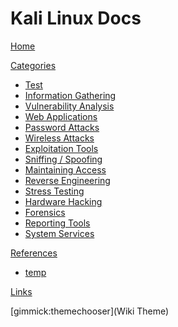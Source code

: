 # Kali Linux Docs

[Home](index.md)

[Categories]()

  * [Test](test.md)
  * [Information Gathering](infogathering/index.md)
  * [Vulnerability Analysis](vulnanalysis/index.md)
  * [Web Applications](webapp/index.md)
  * [Password Attacks](password/index.md)
  * [Wireless Attacks](wifi/index.md)
  * [Exploitation Tools](exploit/index.md)
  * [Sniffing / Spoofing](sniff_spoof/index.md)
  * [Maintaining Access](persistance/index.md)
  * [Reverse Engineering](re/index.md)
  * [Stress Testing](stresstesting/index.md)
  * [Hardware Hacking](hardware/index.md)
  * [Forensics](forensics/index.md)
  * [Reporting Tools](reporting/index.md)
  * [System Services](systemservices/index.md)
  
[References]()

  * [temp](references/temp.md)
 
[Links](links.md)

[gimmick:themechooser](Wiki Theme)
